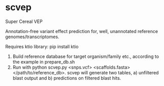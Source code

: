 # scvep
Super Cereal VEP

Annotation-free variant effect prediction for, well, unannotated reference genomes/transcriptomes. 

Requires ktio library: pip install ktio

1. Build reference database for target organism/family etc., according to the example in prepare_db.sh
2. Run with python scvep.py <snps.vcf> <scaffolds.fasta> </path/to/reference_db>. scvep will generate two tables, a) unfiltered blast output and b) predictions on filtered blast hits.
